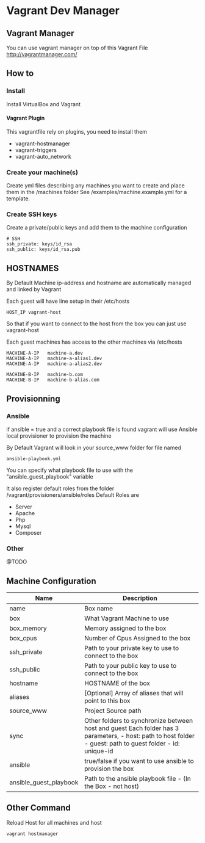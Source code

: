 # Vagrant Dev Manager 


## Vagrant Manager

You can use vagrant manager on top of this Vagrant File
http://vagrantmanager.com/

## How to

### Install

Install VirtualBox and Vagrant

#### Vagrant Plugin

This vagrantfile rely on plugins, you need to install them

- vagrant-hostmanager
- vagrant-triggers
- vagrant-auto_network


### Create your machine(s)

Create yml files describing any machines you want to create and place them in the /machines folder
See /examples/machine.example.yml for a template.

### Create SSH keys

Create a private/public keys and add them to the machine configuration

```
# SSH
ssh_private: keys/id_rsa
ssh_public: keys/id_rsa.pub
```


## HOSTNAMES

By Default Machine ip-address and hostname are automatically managed and linked by Vagrant

Each guest will have line setup in their /etc/hosts

```
HOST_IP vagrant-host
```

So that if you want to connect to the host from the box you can just use vagrant-host

Each guest machines has access to the other machines via /etc/hosts
 
```
MACHINE-A-IP   machine-a.dev
MACHINE-A-IP   machine-a-alias1.dev
MACHINE-A-IP   machine-a-alias2.dev

MACHINE-B-IP   machine-b.com
MACHINE-B-IP   machine-b-alias.com
```


## Provisionning 

### Ansible

if ansible = true and a correct playbook file is found vagrant will use Ansible local provisioner to provision the machine

By Default Vagrant will look in your source_www folder for file named 

```
ansible-playbook.yml
```

You can specify what playbook file to use with the "ansible_guest_playbook" variable

It also register default roles from the folder /vagrant/provisioners/ansible/roles
Default Roles are 

- Server
- Apache
- Php
- Mysql
- Composer

### Other 

@TODO

## Machine Configuration 



| Name                   | Description                                                                                                                                                 |
|------------------------|-------------------------------------------------------------------------------------------------------------------------------------------------------------|
| name                   | Box name                                                                                                                                                    |
| box                    | What Vagrant Machine to use                                                                                                                                 |
| box_memory             | Memory assigned to the box                                                                                                                                  |
| box_cpus               | Number of Cpus Assigned to the box                                                                                                                          |
| ssh_private            | Path to your private key to use to connect to the box                                                                                                       |
| ssh_public             | Path to your public key to use to connect to the box                                                                                                        |
| hostname               | HOSTNAME of the box                                                                                                                                         |
| aliases                | [Optional] Array of aliases that will point to this box                                                                                                     |
| source_www             | Project Source path                                                                                                                                         |
| sync                   | Other folders to synchronize between host and guest Each folder has 3 parameters, - host: path to host folder - guest: path to guest folder - id: unique-id |
| ansible                | true/false if you want to use ansible to provision the box                                                                                                  |
| ansible\_guest\_playbook | Path to the ansible playbook file - (In the Box - not host) 


## Other Command

Reload Host for all machines and host

```
vagrant hostmanager
```